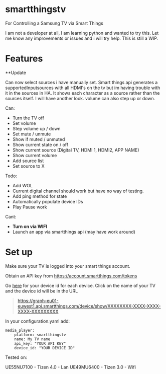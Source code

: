 # smartthingstv
For Controlling a Samsung TV via Smart Things

I am not a developer at all, I am learning python and wanted to try this. Let me know any improvements or issues and i will try help. This is still a WIP.

# Features

**Update 

Can now select sources i have manually set. Smart things api generates a supportedInputsources with all HDMI's on the tv but im having trouble with it in the sources in HA. It shows each character as a source rather than the sources itself. I will have another look. volume can also step up or down.

Can:
-   Turn the TV off
-   Set volume
-   Step volume up / down
-   Set mute / unmute
-   Show if muted / unmuted
-   Show current state on / off
-   Show current source (Digital TV, HDMI 1, HDMI2, APP NAME)
-   Show current volume
-   Add source list
-   Set source to X



Todo:
-  Add WOL
-  Current digital channel should work but have no way of testing.
-  Add ping method for state
-  Automatically populate device IDs
-  Play Pause work


Cant:
- **Turn on via WIFI**
- Launch an app via smartthings api (may have work around)

# Set up
Make sure your TV is logged into your smart things account.

Obtain an API key from https://account.smartthings.com/tokens

Go [here](https://graph-eu01-euwest1.api.smartthings.com/device/list) for your device id for each device. Click on the name of your TV and the device id will be in the URL

> https://graph-eu01-euwest1.api.smartthings.com/device/show/XXXXXXXX-XXXX-XXXX-XXXX-XXXXXXXXX

In your configuration.yaml add:

```
media_player:
  - platform: smartthingstv
    name: My TV name
    api_key: "YOUR API KEY"
    device_id: "YOUR DEVICE ID"
```

Tested on:

UE55NU7100 - Tizen 4.0 - Lan
UE49MU6400 - Tizen 3.0 - Wifi




